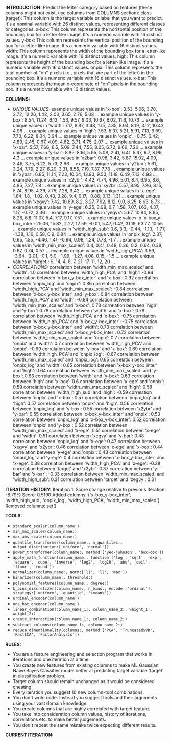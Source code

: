 **INTRODUCTION:**
Predict the letter category based on features (these columns might not exist, use columns from COLUMNS section):
class (target): This column is the target variable or label that you want to predict. It's a nominal variable with 26 distinct values, representing different classes or categories.
x-box: This column represents the horizontal position of the bounding box for a letter-like image. It's a numeric variable with 16 distinct values.
y-box: This column represents the vertical position of the bounding box for a letter-like image. It's a numeric variable with 16 distinct values.
width: This column represents the width of the bounding box for a letter-like image. It's a numeric variable with 16 distinct values.
high: This column represents the height of the bounding box for a letter-like image. It's a numeric variable with 16 distinct values.
onpix: This column represents the total number of "on" pixels (i.e., pixels that are part of the letter) in the bounding box. It's a numeric variable with 16 distinct values.
x-bar: This column represents the mean x-coordinate of "on" pixels in the bounding box. It's a numeric variable with 16 distinct values.

**COLUMNS:**
- *UNIQUE VALUES:*
example unique values in 'x-box': 3.53, 5.06, 3.78, 3.72, 12.26, 1.42, 2.03, 3.65, 2.76, 5.08 ...
example unique values in 'y-box': 8.54, 11.24, 6.13, 1.53, 9.57, 9.03, 10.67, 6.02, 11.6, 10.73 ...
example unique values in 'width': 7.17, 8.87, 3.48, 1.15, 2.35, 8.64, 8.19, 3.12, 10.43, 4.96 ...
example unique values in 'high': 7.53, 5.37, 5.21, 5.91, 7.13, 9.69, 7.73, 6.22, 8.04, 3.94 ...
example unique values in 'onpix': -0.75, 6.42, 4.89, 2.45, 0.67, 4.09, 4.62, 3.71, 4.75, 2.07 ...
example unique values in 'x-bar': 5.57, 7.66, 6.5, 5.09, 7.44, 7.55, 8.05, 6.72, 9.66, 7.26 ...
example unique values in 'y-bar': 8.85, 8.16, 5.95, 5.09, 2.41, 6.41, 5.37, 6.7, 8.99, 4.3 ...
example unique values in 'x2bar': 0.98, 3.42, 5.87, 15.02, 4.09, 3.46, 3.75, 6.22, 5.73, 2.96 ...
example unique values in 'y2bar': 5.61, 3.24, 7.79, 2.27, 6.29, 3.31, 8.55, 7.19, 7.37, 7.78 ...
example unique values in 'xybar': 6.85, 11.14, 7.23, 10.64, 13.83, 9.53, 11.18, 6.49, 7.13, 4.93 ...
example unique values in 'x2ybr': 4.42, 4.74, 4.96, 5.01, 8.4, 6.95, 8.6, 4.85, 7.27, 7.8 ...
example unique values in 'xy2br': 5.57, 8.95, 7.26, 8.15, 5.74, 8.95, 4.39, 7.75, 7.28, 9.42 ...
example unique values in 'x-ege': 1.84, 1.8, -1.02, 0.48, 3.28, 9.4, 0.17, -0.86, 0.13, 1.31 ...
example unique values in 'xegvy': 7.42, 10.69, 8.2, 3.27, 7.92, 8.12, 9.0, 6.25, 8.63, 8.73 ...
example unique values in 'y-ege': 6.25, 3.98, 0.7, 1.58, 7.07, 1.63, 4.37, 1.17, -0.72, 3.36 ...
example unique values in 'yegvx': 5.67, 10.84, 8.95, 8.26, 6.8, 11.07, 5.4, 7.17, 9.17, 7.51 ...
example unique values in 'x-box_y-box_inter': 25.06, 15.82, 2.27, 12.59, -0.01, 5.47, 0.42, 31.19, 63.77, 10.55 ...
example unique values in 'width_high_sub': 0.6, 3.3, -0.44, -1.13, -1.77, -1.38, 1.16, 0.58, 0.9, 0.84 ...
example unique values in 'onpix_log': 2.37, 0.65, 1.55, -4.46, 1.41, -0.94, 0.98, 1.24, 0.78, -1.7 ...
example unique values in 'width_min_max_scaled': 0.4, 0.41, 0.49, 0.36, 0.2, 0.64, 0.38, 0.67, 0.74, 0.57 ...
example unique values in 'width_high_PCA': 3.59, -3.64, -2.01, -0.1, 5.9, -1.99, -1.27, 4.08, 0.15, -1.5 ...
example unique values in 'target': 9, 14, 4, 8, 7, 21, 17, 11, 12, 20 ...
- *CORRELATIONS:*
correlation between 'width_min_max_scaled' and 'width': 1.0
correlation between 'width_high_PCA' and 'high': -0.94
correlation between 'x-box_y-box_inter' and 'x-box': 0.92
correlation between 'onpix_log' and 'onpix': 0.86
correlation between 'width_high_PCA' and 'width_min_max_scaled': -0.84
correlation between 'x-box_y-box_inter' and 'y-box': 0.84
correlation between 'width_high_PCA' and 'width': -0.84
correlation between 'width_min_max_scaled' and 'x-box': 0.78
correlation between 'high' and 'y-box': 0.78
correlation between 'width' and 'x-box': 0.78
correlation between 'width_high_PCA' and 'x-box': -0.75
correlation between 'width_high_PCA' and 'x-box_y-box_inter': -0.75
correlation between 'x-box_y-box_inter' and 'width': 0.73
correlation between 'width_min_max_scaled' and 'x-box_y-box_inter': 0.73
correlation between 'width_min_max_scaled' and 'onpix': 0.7
correlation between 'onpix' and 'width': 0.7
correlation between 'width_high_PCA' and 'onpix': -0.69
correlation between 'y-box' and 'x-box': 0.69
correlation between 'width_high_PCA' and 'onpix_log': -0.67
correlation between 'width_min_max_scaled' and 'onpix_log': 0.65
correlation between 'onpix_log' and 'width': 0.65
correlation between 'x-box_y-box_inter' and 'high': 0.64
correlation between 'width_min_max_scaled' and 'y-box': 0.63
correlation between 'width' and 'y-box': 0.63
correlation between 'high' and 'x-box': 0.6
correlation between 'x-ege' and 'onpix': 0.59
correlation between 'width_min_max_scaled' and 'high': 0.59
correlation between 'width_high_sub' and 'high': -0.59
correlation between 'onpix' and 'x-box': 0.57
correlation between 'onpix_log' and 'high': 0.57
correlation between 'onpix' and 'high': 0.56
correlation between 'onpix_log' and 'y-box': 0.55
correlation between 'x2ybr' and 'y-bar': 0.55
correlation between 'x-box_y-box_inter' and 'onpix': 0.53
correlation between 'onpix_log' and 'x-box_y-box_inter': 0.52
correlation between 'onpix' and 'y-box': 0.52
correlation between 'width_min_max_scaled' and 'x-ege': 0.51
correlation between 'x-ege' and 'width': 0.51
correlation between 'xegvy' and 'y-bar': 0.48
correlation between 'onpix_log' and 'x-ege': 0.47
correlation between 'xegvy' and 'x2ybr': 0.46
correlation between 'x-ege' and 'x-box': 0.44
correlation between 'y-ege' and 'onpix': 0.43
correlation between 'onpix_log' and 'y-ege': 0.4
correlation between 'x-box_y-box_inter' and 'x-ege': 0.38
correlation between 'width_high_PCA' and 'x-ege': -0.38
correlation between 'target' and 'x2ybr': 0.37
correlation between 'y-bar' and 'x-bar': -0.33
correlation between 'width_min_max_scaled' and 'width_high_sub': 0.31
correlation between 'target' and 'xegvy': 0.31

**ITERATION HISTORY:**
Iteration 1:
Score change relative to previous iteration: -8.79%
Score: 0.5190
Added columns: {'x-box_y-box_inter', 'width_high_sub', 'onpix_log', 'width_high_PCA', 'width_min_max_scaled'}
Removed columns: set()

**TOOLS:**
- `standard_scaler(column_name:)`
- `min_max_scaler(column_name:)`
- `max_abs_scaler(column_name:)`
- `quantile_transformer(column_name:, n_quantiles:, output_distribution:['uniform', 'normal'])`
- `power_transformer(column_name:, method:['yeo-johnson', 'box-cox'])`
- `apply_math_function(column_name:, function:['log', 'sqrt', 'exp', 'square', 'cube', 'inverse', 'log2', 'log10', 'abs', 'ceil', 'floor', 'round'])`
- `normalizer(column_name:, norm:['l1', 'l2', 'max'])`
- `binarizer(column_name:, threshold:)`
- `polynomial_features(column_name:, degree:)`
- `k_bins_discretizer(column_name:, n_bins:, encode:['ordinal'], strategy:['uniform', 'quantile', 'kmeans'])`
- `ordinal_encoder(column_name:)`
- `one_hot_encoder(column_name:)`
- `linear_combination(column_name_1:, column_name_2:, weight_1:, weight_2:)`
- `create_interaction(column_name_1:, column_name_2:)`
- `subtract_columns(column_name_1:, column_name_2:)`
- `reduce_dimentionality(columns:, method:['PCA', 'TruncatedSVD', 'FastICA', 'FactorAnalysis'])`

**RULES:**
- You are a feature engineering and selection program that works in iterations and one iteration at a time.
- You create new features from existing columns to make ML Gaussian Naive Bayes Classifier model better at predicting target variable 'target' in classification problem.
- Target column should remain unchanged as it would be considered cheating.
- Every iteration you suggest 10 new column-tool combinations.
- You don't write code. Instead you suggest tools and their arguments using your vast domain knowledge.
- You create columns that are highly correlated with target feature.
- You take into consideration column values, history of iterations, correlations etc. to make better judgements.
- You don't repeat the same mistake twice expecting different results.

**CURRENT ITERATION:**